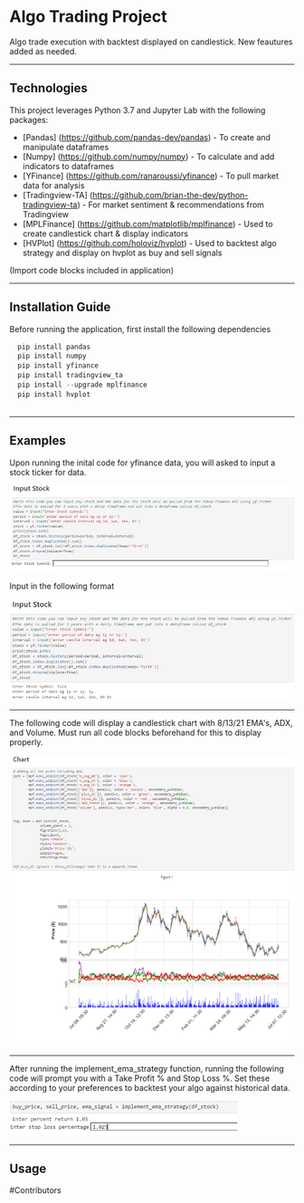 # Algo Trading Project
 Algo trade execution with backtest displayed on candlestick. New feautures added as needed.

--- 

## Technologies

This project leverages Python 3.7 and Jupyter Lab with the following packages:

* [Pandas] (https://github.com/pandas-dev/pandas) - To create and manipulate dataframes
* [Numpy] (https://github.com/numpy/numpy) - To calculate and add indicators to dataframes
* [YFinance] (https://github.com/ranaroussi/yfinance) - To pull market data for analysis
* [Tradingview-TA] (https://github.com/brian-the-dev/python-tradingview-ta) - For market sentiment & recommendations from Tradingview
* [MPLFinance] (https://github.com/matplotlib/mplfinance) - Used to create candlestick chart & display indicators 
* [HVPlot] (https://github.com/holoviz/hvplot) - Used to backtest algo strategy and display on hvplot as buy and sell signals

(Import code blocks included in application)

--- 

## Installation Guide

Before running the application, first install the following dependencies 

```python
  pip install pandas
  pip install numpy
  pip install yfinance
  pip install tradingview_ta
  pip install --upgrade mplfinance
  pip install hvplot
  
```

---

## Examples

Upon running the inital code for yfinance data, you will asked to input a stock ticker for data.

![Yfinance Data Prompt](Images/Yfinance_Data.PNG)

Input in the following format 

![Yfinance Data Prompt Complete](Images/Yfinance_Data2.PNG)

--- 

The following code will display a candlestick chart with 8/13/21 EMA's, ADX, and Volume. Must run all code blocks beforehand for this to display properly.

![Candlestick Created](Images/Candlestick_Display.PNG)


--- 

After running the implement_ema_strategy function, running the following code will prompt you with a Take Profit % and Stop Loss %. Set these according to your preferences to backtest your algo against historical data. 

![Candlestick Created](Images/tp_stoploss.PNG)

---



## Usage


#Contributors


#

